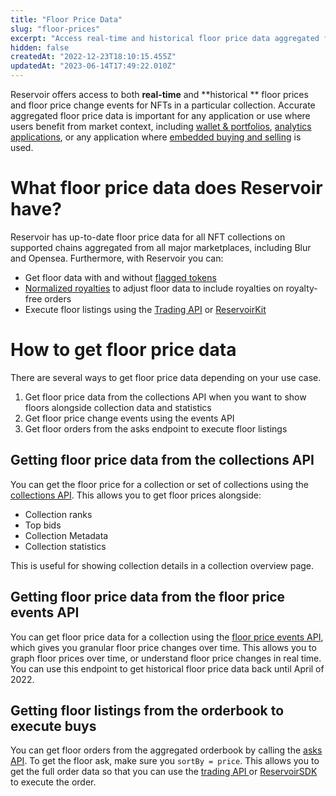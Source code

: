 ```yaml
---
title: "Floor Price Data"
slug: "floor-prices"
excerpt: "Access real-time and historical floor price data aggregated from across major NFT marketplaces."
hidden: false
createdAt: "2022-12-23T18:10:15.455Z"
updatedAt: "2023-06-14T17:49:22.010Z"
---
```

Reservoir offers access to both **real-time** and **historical ** floor prices and floor price change events for NFTs in a particular collection.  Accurate aggregated floor price data is important for any application or use where users benefit from market context, including [wallet & portfolios](doc:walletportfolio-app), [analytics applications](doc:data-and-analytics), or any application where [embedded buying and selling](https://docs.reservoir.tools/docs/embedded-buying-selling) is used. 

# What floor price data does Reservoir have?

Reservoir has up-to-date floor price data for all NFT collections on supported chains aggregated from all major marketplaces, including Blur and Opensea. Furthermore, with Reservoir you can:

- Get floor data with and without [flagged tokens](ref:gettokensflagchangesv1)
- [Normalized royalties](doc:royalties) to adjust floor data to include royalties on royalty-free orders
- Execute floor listings using the [Trading API](doc:trading-data-apis) or [ReservoirKit](doc:reservoirkit)

# How to get floor price data

There are several ways to get floor price data depending on your use case. 

1. Get floor price data from the collections API when you want to show floors alongside collection data and statistics
2. Get floor price change events using the events API
3. Get floor orders from the asks endpoint to execute floor listings

## Getting floor price data from the collections API

You can get the floor price for a collection or set of collections using the [collections API](https://docs.reservoir.tools/reference/getcollectionsv5). This allows you to get floor prices alongside:

- Collection ranks
- Top bids
- Collection Metadata
- Collection statistics

This is useful for showing collection details in a collection overview page. 

## Getting floor price data from the floor price events API

You can get floor price data for a collection using the [floor price events API](ref:geteventscollectionsflooraskv2), which gives you granular floor price changes over time. This allows you to graph floor prices over time, or understand floor price changes in real time. You can use this endpoint to get historical floor price data back until April of 2022. 

## Getting floor listings from the orderbook to execute buys

You can get floor orders from the aggregated orderbook by calling the [asks API](https://docs.reservoir.tools/reference/getordersasksv4). To get the floor ask, make sure you `sortBy = price`. This allows you to get the full order data so that you can use the [trading API ](doc:trading-data-apis) or [ReservoirSDK](https://docs.reservoir.tools/reference/reservoir-sdk-jstsnode) to execute the order.